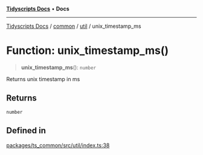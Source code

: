 [**Tidyscripts Docs**](../../../../../README.md) • **Docs**

***

[Tidyscripts Docs](../../../../../globals.md) / [common](../../../README.md) / [util](../README.md) / unix\_timestamp\_ms

# Function: unix\_timestamp\_ms()

> **unix\_timestamp\_ms**(): `number`

Returns unix timestamp in ms

## Returns

`number`

## Defined in

[packages/ts\_common/src/util/index.ts:38](https://github.com/sheunaluko/tidyscripts/blob/master/packages/ts_common/src/util/index.ts#L38)
